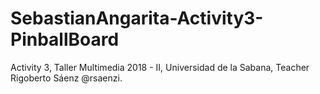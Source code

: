 # SebastianAngarita-Activity3-PinballBoard
Activity 3, Taller Multimedia 2018 - II, Universidad de la Sabana, Teacher Rigoberto Sáenz @rsaenzi.
